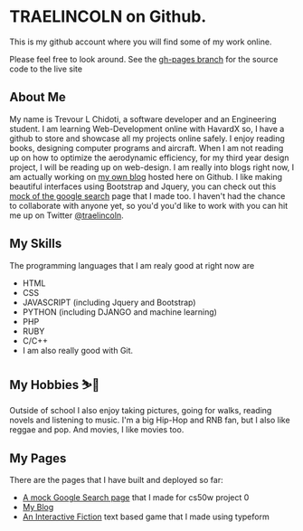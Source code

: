 # TRAELINCOLN on Github. 

This is my github account where you will find some of my work online.

Please feel free to look around.
See the [gh-pages branch](./traelincoln/tree/gh-pages) for the source code to the live site

## About Me
My name is Trevour L Chidoti, a software developer and an Engineering student.
I am learning Web-Development online with HavardX so, I have a github to store and showcase all my projects online safely.
I enjoy reading books, designing computer programs and aircraft.
When I am not reading up on how to optimize the aerodynamic efficiency, for my third year design project, I will be reading up on web-design. 
I am really into blogs right now, I am actually working on [my own blog][1] hosted here on Github. 
I like making beautiful interfaces using Bootstrap and Jquery, you can check out this [mock of the google search][2] page that I made too.
I haven't had the chance to collaborate with anyone yet, so you'd you'd like to work with you can hit me up on Twitter [@traelincoln][3].

## My Skills
The programming languages that I am realy good at right now are
  - HTML 
  - CSS
  - JAVASCRIPT (including Jquery and Bootstrap)
  - PYTHON (including DJANGO and machine learning)
  - PHP
  - RUBY
  - C/C++
  - I am also really good with Git.

## My Hobbies ⛷️🎿
Outside of school I also enjoy taking pictures, going for walks, reading novels and listening to music. I'm a big Hip-Hop and RNB fan, but I also like reggae and pop. And movies, I like movies too.

## My Pages
There are the pages that I have built and deployed so far:
- [A mock Google Search page](https://traelincoln.github.io/cs50w-websites/) that I made for cs50w project 0
- [My Blog](https://traelincoln.github.io/traelincoln/)
- [An Interactive Fiction](https://traelincoln.github.io/traelincoln/typeform1.html/) text based game that I made using typeform 

[1]: https://traelincoln.github.io/traelincoln/
[2]: https://traelincoln.github.io/cs50w-websites/
[3]: https://twitter.com/traelicoln/
